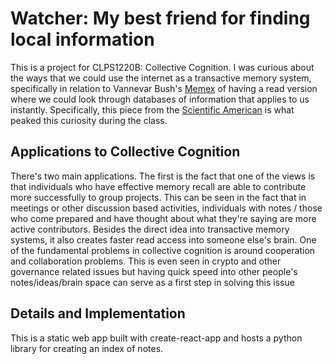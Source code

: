 # Watcher: My best friend for finding local information

This is a project for CLPS1220B: Collective Cognition. I was curious about the ways that we could use the internet as a transactive memory system, specifically in relation to Vannevar Bush's [Memex](theatlantic.com/magazine/archive/1945/07/as-we-may-think/303881) of having a read version where we could look through databases of information that applies to us instantly. Specifically, this piece from the [Scientific American](https://www.scientificamerican.com/article/the-internet-has-become-the-external-hard-drive-for-our-memories/) is what peaked this curiosity during the class.

## Applications to Collective Cognition

There's two main applications. The first is the fact that one of the views is that individuals who have effective memory recall are able to contribute more successfully to group projects. This can be seen in the fact that in meetings or other discussion based activities, individuals with notes / those who come prepared and have thought about what they're saying are more active contributors. Besides the direct idea into transactive memory systems, it also creates faster read access into someone else's brain. One of the fundamental problems in collective cognition is around cooperation and collaboration problems. This is even seen in crypto and other governance related issues but having quick speed into other people's notes/ideas/brain space can serve as a first step in solving this issue

## Details and Implementation

[](https://github.com/zhaovan/watcher/blob/main/public/diagram.png)

This is a static web app built with create-react-app and hosts a python library for creating an index of notes.
